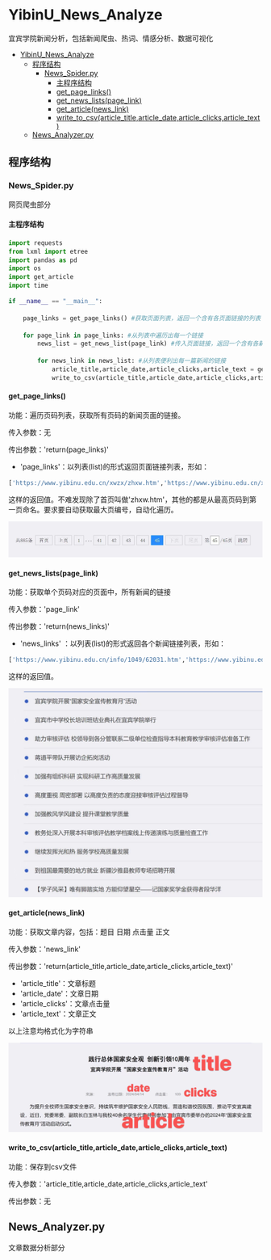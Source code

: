 # YibinU_News_Analyze
 宜宾学院新闻分析，包括新闻爬虫、热词、情感分析、数据可视化

- [YibinU\_News\_Analyze](#yibinu_news_analyze)
  - [程序结构](#程序结构)
    - [News\_Spider.py](#news_spiderpy)
      - [主程序结构](#主程序结构)
      - [get\_page\_links()](#get_page_links)
      - [get\_news\_lists(page\_link)](#get_news_listspage_link)
      - [get\_article(news\_link)](#get_articlenews_link)
      - [write\_to\_csv(article\_title,article\_date,article\_clicks,article\_text)](#write_to_csvarticle_titlearticle_datearticle_clicksarticle_text)
  - [News\_Analyzer.py](#news_analyzerpy)



## 程序结构

### News_Spider.py

网页爬虫部分

#### 主程序结构

```python
import requests
from lxml import etree
import pandas as pd  
import os
import get_article 
import time
```

```python
if __name__ == "__main__":

    page_links = get_page_links() #获取页面列表，返回一个含有各页面链接的列表

    for page_link in page_links: #从列表中遍历出每一个链接
        news_list = get_news_list(page_link) #传入页面链接，返回一个含有各新闻链接的列表

        for news_link in news_list: #从列表便利出每一篇新闻的链接
            article_title,article_date,article_clicks,article_text = get_article(news_link) #获取一篇新闻的 题目 日期 点击量 正文 
            write_to_csv(article_title,article_date,article_clicks,article_text)
```

#### get_page_links()

功能：遍历页码列表，获取所有页码的新闻页面的链接。

传入参数：无

传出参数：'return(page_links)'

- 'page_links'：以列表(list)的形式返回页面链接列表，形如：

```python
['https://www.yibinu.edu.cn/xwzx/zhxw.htm','https://www.yibinu.edu.cn/xwzx/zhxw/44.htm','https://www.yibinu.edu.cn/xwzx/zhxw/43.htm']
```

这样的返回值。不难发现除了首页叫做'zhxw.htm'，其他的都是从最高页码到第一页命名。要求要自动获取最大页编号，自动化遍历。

![](readme_src/pages.jpg)

#### get_news_lists(page_link)

功能：获取单个页码对应的页面中，所有新闻的链接

传入参数：'page_link' 

传出参数：'return(news_links)'

- 'news_links' ：以列表(list)的形式返回各个新闻链接列表，形如：
```python
['https://www.yibinu.edu.cn/info/1049/62031.htm','https://www.yibinu.edu.cn/info/1049/62011.htm','https://www.yibinu.edu.cn/info/1049/61941.htm']
```

这样的返回值。

![](readme_src/news_list.jpg)

#### get_article(news_link)

功能：获取文章内容，包括：题目 日期 点击量 正文 

传入参数：'news_link'

传出参数：'return(article_title,article_date,article_clicks,article_text)'

- 'article_title'：文章标题
- 'article_date'：文章日期
- 'article_clicks'：文章点击量
- 'article_text'：文章正文

以上注意均格式化为字符串

![](readme_src/article.jpg)

#### write_to_csv(article_title,article_date,article_clicks,article_text)

功能：保存到csv文件

传入参数：'article_title,article_date,article_clicks,article_text'

传出参数：无

## News_Analyzer.py

文章数据分析部分
